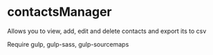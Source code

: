 # contactsManager
Allows you to view, add, edit and delete contacts and export its to csv

Require gulp, gulp-sass, gulp-sourcemaps
